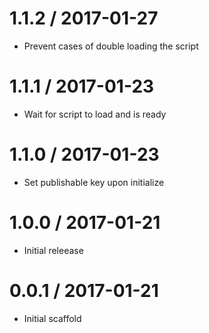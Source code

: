 1.1.2 / 2017-01-27
==================

  * Prevent cases of double loading the script

1.1.1 / 2017-01-23
==================

  * Wait for script to load and is ready 

1.1.0 / 2017-01-23
==================

  * Set publishable key upon initialize 

1.0.0 / 2017-01-21
==================

  * Initial releease

0.0.1 / 2017-01-21
==================

  * Initial scaffold
